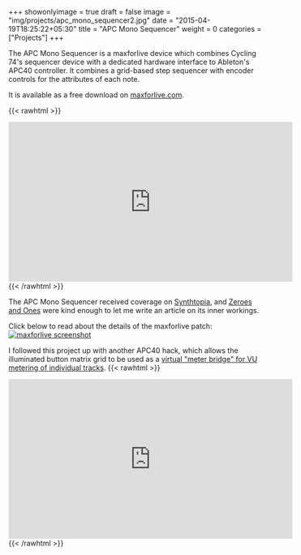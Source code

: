 +++
showonlyimage = true
draft = false
image = "img/projects/apc_mono_sequencer2.jpg"
date = "2015-04-19T18:25:22+05:30"
title = "APC Mono Sequencer"
weight = 0
categories = ["Projects"]
+++

The APC Mono Sequencer is a maxforlive device which combines Cycling 74's sequencer device with a dedicated hardware interface to Ableton's APC40 controller. It combines a grid-based step sequencer with encoder controls for the attributes of each note.
<!--more-->

It is available as a free download on [maxforlive.com](http://maxforlive.com/library/device/2644/apc-mono-sequencer).

{{< rawhtml >}}
<iframe width="560" height="315" src="https://www.youtube.com/embed/FG0_c5RODrE" frameborder="0" allow="autoplay; encrypted-media" allowfullscreen></iframe>
{{< /rawhtml >}}

The APC Mono Sequencer received coverage on [Synthtopia](https://www.synthtopia.com/content/2014/11/24/introducing-the-apc-mono-sequencer-max-for-live/), and [Zeroes and Ones](http://alijamieson.co.uk/2014/11/hacking-hardware-control-maxforlive/) were kind enough to let me write an article on its inner workings.

Click below to read about the details of the maxforlive patch:
[![maxforlive screenshot](/img/projects/apc_mono_maxforlive.png)](http://alijamieson.co.uk/2014/11/hacking-hardware-control-maxforlive/)

I followed this project up with another APC40 hack, which allows the illuminated button matrix grid to be used as a [virtual "meter bridge" for VU metering of individual tracks](http://alijamieson.co.uk/2015/04/levels-apc40-remix-vu-metering-in-hardware-with-remote-scripts/).
{{< rawhtml >}}
<iframe width="560" height="315" src="https://www.youtube.com/embed/7XMuwD9cy20" frameborder="0" allow="autoplay; encrypted-media" allowfullscreen></iframe>
{{< /rawhtml >}}